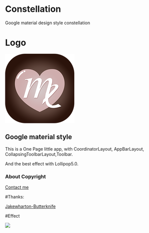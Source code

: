 # Constellation
Google material design style constellation

# Logo

![](https://github.com/wangshaolei/Constellation/blob/master/img/splash_logo.png)

## Google material style

This is a One Page little app, with CoordinatorLayout, AppBarLayout, CollapsingToolbarLayout,Toolbar.

And the best effect with Lollipop5.0.

### About Copyright

[Contact me](https://github.com/wangshaolei)

#Thanks:

[Jakewharton-Butterknife](https://github.com/JakeWharton/butterknife)


#Effect

![](https://github.com/wangshaolei/Constellation/blob/master/img/constellation.gif)



